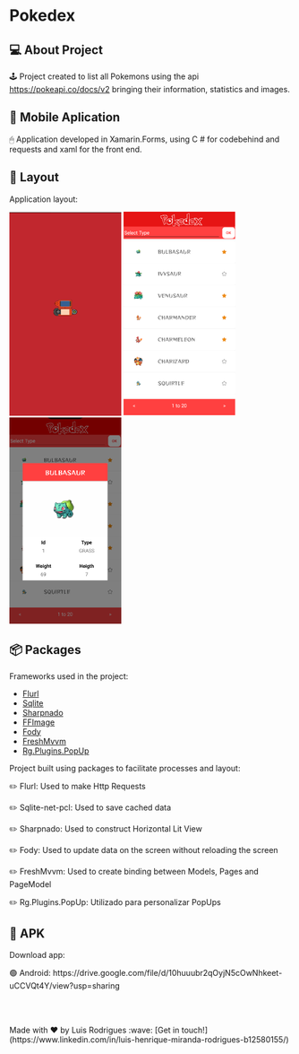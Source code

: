 # Pokedex

## 💻 About Project

🕹️ Project created to list all Pokemons using the api https://pokeapi.co/docs/v2 bringing their information, statistics and images.

## 🔋 Mobile Aplication

🖱 Application developed in Xamarin.Forms, using C # for codebehind and requests and xaml for the front end.

## 🎨 Layout
Application layout:

<p float="left">
  <img src="https://github.com/lhmrodrigues/Pokedex/blob/main/Images/splash.png" width="200" />
  <img src="https://github.com/lhmrodrigues/Pokedex/blob/main/Images/initial.png" width="200" />  
  <img src="https://github.com/lhmrodrigues/Pokedex/blob/main/Images/info.png" width="200" /> 
</p>

## 📦 Packages

Frameworks used in the project:

- [Flurl][flurl]
- [Sqlite][sql]
- [Sharpnado][sharpnado]
- [FFImage][ffImage]
- [Fody][fody]
- [FreshMvvm][fresh]
- [Rg.Plugins.PopUp][rg]

 Project built using packages to facilitate processes and layout:
 
<p>✏️ Flurl: Used to make Http Requests </p>
<p>✏️ Sqlite-net-pcl: Used to save cached data </p>
<p>✏️ Sharpnado: Used to construct Horizontal Lit View </p>
<p>✏️ Fody: Used to update data on the screen without reloading the screen </p>
<p>✏️ FreshMvvm: Used to create binding between Models, Pages and PageModel </p>
<p>✏️ Rg.Plugins.PopUp: Utilizado para personalizar PopUps </p>

## 📱 APK

Download app:

<p> 🟢 Android: https://drive.google.com/file/d/10huuubr2qOyjN5cOwNhkeet-uCCVQt4Y/view?usp=sharing </p>

<br />
<br />

<p>Made with ♥ by Luis Rodrigues :wave: [Get in touch!](https://www.linkedin.com/in/luis-henrique-miranda-rodrigues-b12580155/)</p>

[flurl]: https://flurl.dev/
[sql]: https://github.com/praeclarum/sqlite-net
[sharpnado]: https://github.com/roubachof/Sharpnado.Presentation.Forms
[ffImage]: https://github.com/luberda-molinet/FFImageLoading
[fody]: https://github.com/Fody/PropertyChanged
[fresh]: https://github.com/rid00z/FreshMvvm
[rg]: https://github.com/rotorgames/Rg.Plugins.Popup
[vscode]: https://code.visualstudio.com/
[rs]: https://rocketseat.com.br

